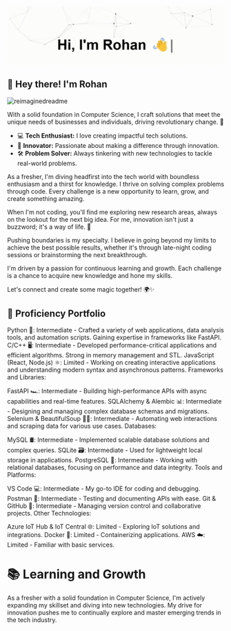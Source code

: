 <p align="center">
  <img src="https://github.com/stridefox/stridefox/blob/main/assets/Cover%20Photo%20for%20Github.gif" alt="Hi, I'm Rohan 👋 I'm a Backend Developer 👨‍💻 Analytical and Detail-oriented">
</p>

## 🚀 Hey there! I'm Rohan

<img src="https://myreadme.vercel.app/api/embed/stridefox?panels=userstatistics,toprepositories,toplanguages,commitgraph" alt="reimaginedreadme" />

With a solid foundation in Computer Science, I craft solutions that meet the unique needs of businesses and individuals, driving revolutionary change. 🚀

- 💻 **Tech Enthusiast:** I love creating impactful tech solutions.
- 🌟 **Innovator:** Passionate about making a difference through innovation.
- 🛠️ **Problem Solver:** Always tinkering with new technologies to tackle real-world problems.

As a fresher, I'm diving headfirst into the tech world with boundless enthusiasm and a thirst for knowledge. I thrive on solving complex problems through code. Every challenge is a new opportunity to learn, grow, and create something amazing.

When I'm not coding, you'll find me exploring new research areas, always on the lookout for the next big idea. For me, innovation isn't just a buzzword; it's a way of life. 🌟

Pushing boundaries is my specialty. I believe in going beyond my limits to achieve the best possible results, whether it's through late-night coding sessions or brainstorming the next breakthrough.

I'm driven by a passion for continuous learning and growth. Each challenge is a chance to acquire new knowledge and hone my skills.

Let's connect and create some magic together! 🌍✨

## 📁 Proficiency Portfolio 

Python 🐍: Intermediate - Crafted a variety of web applications, data analysis tools, and automation scripts. Gaining expertise in frameworks like FastAPI.
C/C++ 🖥️: Intermediate - Developed performance-critical applications and efficient algorithms. Strong in memory management and STL.
JavaScript (React, Node.js) ⚛️: Limited - Working on creating interactive applications and understanding modern syntax and asynchronous patterns.
Frameworks and Libraries:

FastAPI 🏎️: Intermediate - Building high-performance APIs with async capabilities and real-time features.
SQLAlchemy & Alembic 📊: Intermediate - Designing and managing complex database schemas and migrations.
Selenium & BeautifulSoup 🕵️‍♂️: Intermediate - Automating web interactions and scraping data for various use cases.
Databases:

MySQL 🛢️: Intermediate - Implemented scalable database solutions and complex queries.
SQLite 🗃️: Intermediate - Used for lightweight local storage in applications.
PostgreSQL 🐘: Intermediate - Working with relational databases, focusing on performance and data integrity.
Tools and Platforms:

VS Code 💻: Intermediate - My go-to IDE for coding and debugging.
Postman 🧪: Intermediate - Testing and documenting APIs with ease.
Git & GitHub 🐙: Intermediate - Managing version control and collaborative projects.
Other Technologies:

Azure IoT Hub & IoT Central 🌐: Limited - Exploring IoT solutions and integrations.
Docker 🐳: Limited - Containerizing applications.
AWS ☁️: Limited - Familiar with basic services.

# 📚 Learning and Growth

As a fresher with a solid foundation in Computer Science, I'm actively expanding my skillset and diving into new technologies. My drive for innovation pushes me to continually explore and master emerging trends in the tech industry.